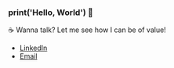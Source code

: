 ### print('Hello, World') 🥳

☕ Wanna talk? Let me see how I can be of value!

* [LinkedIn](https://www.linkedin.com/in/daevidvo/)
* [Email](mailto:daevidvo@gmail.com)

<!--
**daevidvo/daevidvo** is a ✨ _special_ ✨ repository because its `README.md` (this file) appears on your GitHub profile.

Here are some ideas to get you started:

- 🔭 I’m currently working on ...
- 🌱 I’m currently learning ...
- 👯 I’m looking to collaborate on ...
- 🤔 I’m looking for help with ...
- 💬 Ask me about ...
- 📫 How to reach me: ...
- 😄 Pronouns: ...
- ⚡ Fun fact: ...
-->

